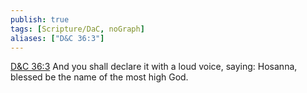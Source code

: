 ```yaml
---
publish: true
tags: [Scripture/DaC, noGraph]
aliases: ["D&C 36:3"]
---
```

[D&C 36:3](https://churchofjesuschrist.org/study/scriptures/dc-testament/dc/36?lang=eng&id=p3#p3) And you shall declare it with a loud voice, saying: Hosanna, blessed be the name of the most high God.

